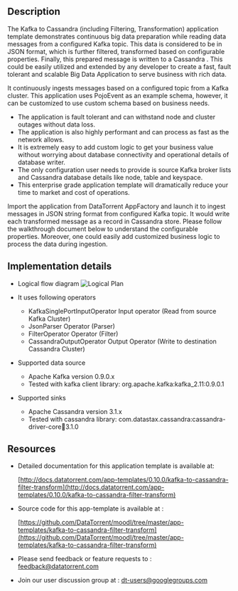## Description

The Kafka to Cassandra (including Filtering, Transformation) application template demonstrates continuous big data preparation while reading data messages from a configured Kafka topic. This data is considered to be in JSON format, which is further filtered, transformed based on configurable properties. Finally, this prepared message is written to a Cassandra  . This could be easily utilized and extended by any developer to create a fast, fault tolerant and scalable Big Data Application to serve business with rich data.

It continuously ingests messages based on a configured topic from a Kafka cluster. This application uses PojoEvent as an example schema, however, it can be customized to use custom schema based on business needs.

- The application is fault tolerant and can withstand node and cluster outages without data loss.
- The application is also highly performant and can process as fast as the network allows.
- It is extremely easy to add custom logic to get your business value without worrying about database connectivity and operational details of database writer.
- The only configuration user needs to provide is source Kafka broker lists and Cassandra database details like node, table and keyspace.
- This enterprise grade application template will dramatically reduce your time to market and cost of operations.

Import the application from DataTorrent AppFactory and launch it to ingest messages in JSON string format from configured Kafka topic. It would write each transformed message as a record in Cassandra store. Please follow the walkthrough document below to understand the configurable properties. Moreover, one could easily add customized business logic to process the data during ingestion.

## Implementation details
- Logical flow diagram
![Logical Plan](https://www.datatorrent.com/wp-content/uploads/2017/08/kafka-to-cassandra-transform-dag.png)

- It uses following operators
  - KafkaSinglePortInputOperator Input operator (Read from source Kafka Cluster)
  - JsonParser Operator (Parser)
  - FilterOperator Operator (Filter)
  - CassandraOutputOperator Output Operator (Write to destination Cassandra Cluster)  
- Supported data source
  - Apache Kafka version 0.9.0.x
  - Tested with kafka client library: org.apache.kafka:kafka_2.11:0.9.0.1
- Supported sinks
  - Apache Cassandra version 3.1.x
  - Tested with cassandra library: com.datastax.cassandra:cassandra-driver-core:jar:3.1.0  

## Resources

  - Detailed documentation for this application template is available at:

    [http://docs.datatorrent.com/app-templates/0.10.0/kafka-to-cassandra-filter-transform](http://docs.datatorrent.com/app-templates/0.10.0/kafka-to-cassandra-filter-transform)

  - Source code for this app-template is available at :

    [https://github.com/DataTorrent/moodI/tree/master/app-templates/kafka-to-cassandra-filter-transform](https://github.com/DataTorrent/moodI/tree/master/app-templates/kafka-to-cassandra-filter-transform)

  - Please send feedback or feature requests to :
      <a href="mailto:feedback@datatorrent.com"  class="feedback" id="feedback" ga-track="feedback">feedback@datatorrent.com</a>

  - Join our user discussion group at :
      <a href="mailto:dt-users@googlegroups.com"  class="maillist" id="maillist" ga-track="maillist">dt-users@googlegroups.com</a>
